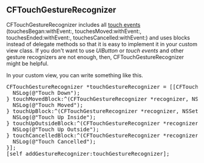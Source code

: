 ## CFTouchGestureRecognizer


CFTouchGestureRecognizer includes all [touch events](https://developer.apple.com/library/ios/documentation/uikit/reference/UIResponder_Class/Reference/Reference.html) (touchesBegan:withEvent:, touchesMoved:withEvent:, touchesEnded:withEvent:, touchesCancelled:withEvent:) and uses blocks instead of delegate methods so that it is easy to implement it in your custom view class. If you don't want to use *UIButton* or *touch events* and other gesture recognizers are not enough, then, CFTouchGestureRecognizer might be helpful.  


In your custom view, you can write something like this.
<pre>
CFTouchGestureRecognizer *touchGestureRecognizer = [[CFTouchGestureRecognizer alloc] initWithTouchDownBlock:^(CFTouchGestureRecognizer *recognizer, NSSet *touches, UIEvent *event) {
  NSLog(@"Touch Down");
} touchMovedBlock:^(CFTouchGestureRecognizer *recognizer, NSSet *touches, UIEvent *event) {
  NSLog(@"Touch Moved");
} touchUpBlock:^(CFTouchGestureRecognizer *recognizer, NSSet *touches, UIEvent *event) {
  NSLog(@"Touch Up Inside");
} touchUpOutsideBlock:^(CFTouchGestureRecognizer *recognizer, NSSet *touches, UIEvent *event) {
  NSLog(@"Touch Up Outside");
} touchCancelledBlock:^(CFTouchGestureRecognizer *recognizer, NSSet *touches, UIEvent *event) {
  NSLog(@"Touch Cancelled");
}];
[self addGestureRecognizer:touchGestureRecognizer];
</pre>
